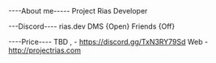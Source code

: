 <Rias0121>
----About me-----
Project Rias Developer

---Discord----
rias.dev
DMS {Open}
Friends {Off}

----Price----
TBD , - https://discord.gg/TxN3RY79Sd
Web - http://projectrias.com
 

